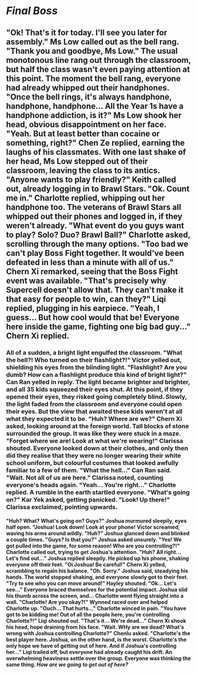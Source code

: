  # *Final Boss*
  ## "Ok! That's it for today. I'll see you later for assembly." Ms Low called out as the bell rang. "Thank you and goodbye, Ms Low." The usual monotonous line rang out through the classroom, but half the class wasn't even paying attention at this point. The moment the bell rang, everyone had already whipped out their handphones. "Once the bell rings, it's always handphone, handphone, handphone... All the Year 1s have a handphone addiction, is it?" Ms Low shook her head, obvious disappointment on her face. "Yeah. But at least better than cocaine or something, right?" Chen Ze replied, earning the laughs of his classmates. With one last shake of her head, Ms Low stepped out of their classroom, leaving the class to its antics. "Anyone wants to play friendly?" Keith called out, already logging in to Brawl Stars. "Ok. Count me in." Charlotte replied, whipping out her handphone too. The veterans of Brawl Stars all whipped out their phones and logged in, if they weren't already. "What event do you guys want to play? Solo? Duo? Brawl Ball?" Charlotte asked, scrolling through the many options. "Too bad we can't play Boss Fight together. It would've been defeated in less than a minute with all of us." Chern Xi remarked, seeing that the Boss Fight event was available. "That's precisely why Supercell doesn't allow that. They can't make it that easy for people to win, can they?" Liqi replied, plugging in his earpiece. "Yeah, I guess... But how cool would that be! Everyone here inside the game, fighting one big bad guy..." Chern Xi replied. 
  ### All of a sudden, a bright light engulfed the classroom. "What the hell?! Who turned on their flashlight?!" Victor yelled out, shielding his eyes from the blinding light. "Flashlight? Are you dumb? How can a flashlight produce this kind of bright light?" Can Ran yelled in reply. The light became brighter and brighter, and all 35 kids squeezed their eyes shut. At this point, if they opened their eyes, they risked going completely blind. Slowly, the light faded from the classroom and everyone could open their eyes. But the view that awaited these kids weren't at all what they expected it to be. "Huh? Where are we?" Chern Xi asked, looking around at the foreign world. Tall blocks of stone surrounded the group. It was like they were stuck in a maze. "Forget where we are! Look at what we're wearing!" Clarissa shouted. Everyone looked down at their clothes, and only then did they realise that they were no longer wearing their white school uniform, but colourful costumes that looked awfully familiar to a few of them. "What the hell..." Can Ran said. "Wait. Not all of us are here." Clarissa noted, counting everyone's heads again. "Yeah... You're right..." Charlotte replied. A rumble in the earth startled everyone. "What's going on?" Kar Yek asked, getting panicked. "Look! Up there!" Clarissa exclaimed, pointing upwards. 
  #### "Huh? What? What's going on? Guys?" Joshua murmured sleepily, eyes half open. "Joshua! Look down! Look at your phone! Victor screamed, waving his arms around wildly. "Huh?" Joshua glanced down and blinked a couple times. "Guys? Is that you?" Joshua asked unsurely. "Yes! We got pulled into the game, for some reason! Who are you controlling?!" Charlotte called out, trying to get Joshua's attention. "Huh? All right... Let's find out..." Joshua replied sleepily. He picked up his phone, shaking everyone off their feet. "Oi Joshua! Be careful!" Chern Xi yelled, scrambling to regain his balance. "Oh. Sorry." Joshua said, steadying his hands. The world stopped shaking, and everyone slowly got to their feet. "Try to see who you can move around!" Hayley shouted. "Ok... Let's see..." Everyone braced themselves for the potential impact. Joshua slid his thumb across the screen, and... Charlotte went flying straight into a wall. "Charlotte! Are you okay?!" Wynned raced over and helped Charlotte up. "Ouch... That hurts..." Charlotte winced in pain. "You have got to be kidding me! Out of all the people here, you're controlling Charlotte?!" Liqi shouted out. "That's it... We're dead..." Chern Xi shook his head, hope draining from his face. "Wait. WHy are we dead? What's wrong with Joshua controlling Charlotte?" Chenlu asked. "Charlotte's the best player here. Joshua, on the other hand, is the worst. Charlotte's the only hope we have of getting out of here. And if Joshua's controlling her..." Liqi trailed off, but everyone had already caught his drift. An overwhelming heaviness settle over the group. Everyone was thinking the same thing. *How are we going to get out of here?* 
